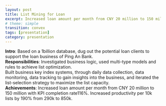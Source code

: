 ```yaml
---
layout: post
title: List Mining for Loan
excerpt: Increased loan amount per month from CNY 20 million to 150 million with KPI completion rate116%.
# theme: simple
transition: convex
tags: [presentation]
category: presentation
---
```

__Intro__: Based on a 1billion database, dug out the potential loan clients to support the loan business of Ping An Bank.<br>
__Responsibilities__: Investigated business logic, used multi-type models and rules to achieve list optimization.<br>
Built business key index systems, through daily data collection, data monitoring, data tracking to gain insights into the business, and iterated the list-selection strategy to maximize the list capacity.<br>
__Achievements__: Increased loan amount per month from CNY 20 million to 150 million with KPI completion rate116%. Increased productivity per 10k lists by 190% from 290k to 850k.
